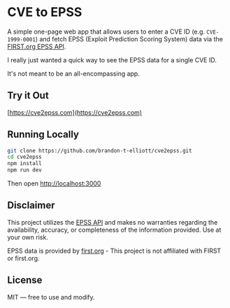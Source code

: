 # CVE to EPSS

A simple one-page web app that allows users to enter a CVE ID (e.g. `CVE-1999-0001`) and fetch EPSS (Exploit Prediction Scoring System) data via the [FIRST.org EPSS API](https://first.org/epss/).

I really just wanted a quick way to see the EPSS data for a single CVE ID.

It's not meant to be an all-encompassing app.

## Try it Out

[https://cve2epss.com](https://cve2epss.com)

## Running Locally

```bash
git clone https://github.com/brandon-t-elliott/cve2epss.git
cd cve2epss
npm install
npm run dev
```
 
Then open [http://localhost:3000](http://localhost:3000)

## Disclaimer

This project utilizes the [EPSS API](https://www.first.org/epss/api) and makes no warranties regarding the availability, accuracy, or completeness of the information provided.
Use at your own risk.

EPSS data is provided by [first.org](https://www.first.org/epss/) - This project is not affiliated with FIRST or first.org.

## License

MIT — free to use and modify.
